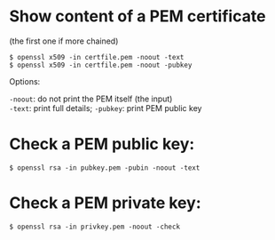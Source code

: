 Show content of a PEM certificate
====
(the first one if more chained)

    $ openssl x509 -in certfile.pem -noout -text
    $ openssl x509 -in certfile.pem -noout -pubkey

Options:

`-noout`:  do not print the PEM itself (the input)<br>
`-text`:   print full details; `-pubkey`: print PEM public key
 
Check a PEM public key:
=====
    $ openssl rsa -in pubkey.pem -pubin -noout -text

Check a PEM private key:
=====
    $ openssl rsa -in privkey.pem -noout -check
